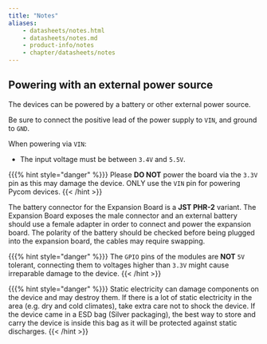 ```yaml
---
title: "Notes"
aliases:
    - datasheets/notes.html
    - datasheets/notes.md
    - product-info/notes
    - chapter/datasheets/notes
---
```

## Powering with an external power source

The devices can be powered by a battery or other external power source.

Be sure to connect the positive lead of the power supply to `VIN`, and ground to `GND`.

When powering via `VIN`:

* The input voltage must be between `3.4V` and `5.5V`.

{{{% hint style="danger" %}}}
Please **DO NOT** power the board via the `3.3V` pin as this may damage the device. ONLY use the `VIN` pin for powering Pycom devices.
{{< /hint >}}

The battery connector for the Expansion Board is a **JST PHR-2** variant. The Expansion Board exposes the male connector and an external battery should use a female adapter in order to connect and power the expansion board. The polarity of the battery should be checked before being plugged into the expansion board, the cables may require swapping.

{{{% hint style="danger" %}}}
The `GPIO` pins of the modules are **NOT** `5V` tolerant, connecting them to voltages higher than `3.3V` might cause irreparable damage to the device.
{{< /hint >}}

{{{% hint style="danger" %}}}
Static electricity can damage components on the device and may destroy them. If there is a lot of static electricity in the area (e.g. dry and cold climates), take extra care not to shock the device. If the device came in a ESD bag (Silver packaging), the best way to store and carry the device is inside this bag as it will be protected against static discharges.
{{< /hint >}}

